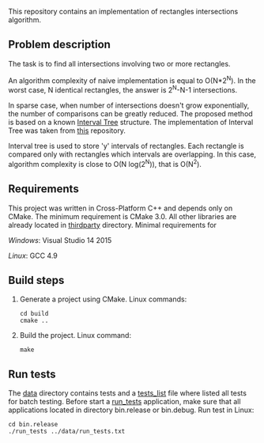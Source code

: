 This repository contains an implementation of rectangles intersections algorithm.

## Problem description
The task is to find all intersections involving two or more rectangles.

An algorithm complexity of naive implementation is equal to O(N*2<sup>N</sup>). In the worst case, N identical rectangles, the answer is 2<sup>N</sup>-N-1 intersections.

In sparse case, when number of intersections doesn't grow exponentially, the number of comparisons can be greatly reduced. The proposed method is based on a known [Interval Tree](https://en.wikipedia.org/wiki/Interval_tree) structure. The implementation of Interval Tree was taken from [this](https://github.com/IvanPinezhaninov/IntervalTree) repository.

Interval tree is used to store 'y' intervals of rectangles. Each rectangle is compared only with rectangles which intervals are overlapping. In this case, algorithm complexity is close to O(N log(2<sup>N</sup>)), that is O(N<sup>2</sup>).

## Requirements
This project was written in Cross-Platform C++ and depends only on CMake. The minimum requirement is CMake 3.0. All other libraries are already located in [thirdparty](thirdparty/) directory.
Minimal requirements for

*Windows*:
    Visual Studio 14 2015

*Linux*:
    GCC 4.9

## Build steps
1. Generate a project using CMake. Linux commands:

       cd build
       cmake ..

2. Build the project. Linux command:

       make

## Run tests
The [data](data/) directory contains tests and a [tests_list](data/tests_list.txt) file where listed all tests for batch testing. Before start a [run_tests](projects/run_tests) application, make sure that all applications located in directory bin.release or bin.debug. Run test in Linux:

    cd bin.release
    ./run_tests ../data/run_tests.txt
